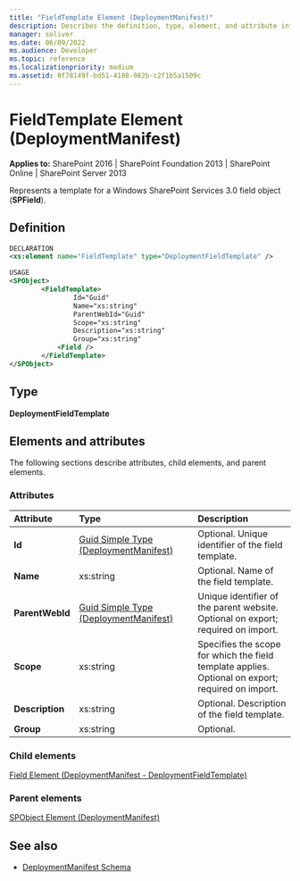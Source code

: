 ```yaml
---
title: "FieldTemplate Element (DeploymentManifest)"
description: Describes the definition, type, element, and attribute information for the FieldTemplate Element (DeploymentManifest).
manager: soliver
ms.date: 06/09/2022
ms.audience: Developer
ms.topic: reference
ms.localizationpriority: medium
ms.assetid: 0f78149f-bd51-4108-982b-c2f1b5a1509c
---
```


# FieldTemplate Element (DeploymentManifest)

**Applies to:** SharePoint 2016 | SharePoint Foundation 2013 | SharePoint Online | SharePoint Server 2013

Represents a template for a Windows SharePoint Services 3.0 field object (**SPField**).

## Definition

```XML
DECLARATION
<xs:element name="FieldTemplate" type="DeploymentFieldTemplate" />

USAGE
<SPObject>
        <FieldTemplate>
                Id="Guid"
                Name="xs:string"
                ParentWebId="Guid"
                Scope="xs:string"
                Description="xs:string"
                Group="xs:string"
            <Field />
        </FieldTemplate>
</SPObject>

```

## Type

**DeploymentFieldTemplate**

## Elements and attributes

The following sections describe attributes, child elements, and parent elements.

### Attributes

|**Attribute**|**Type**|**Description**|
|:-----|:-----|:-----|
|**Id** <br/> |[Guid Simple Type (DeploymentManifest)](guid-simple-type-deploymentmanifest.md) <br/> |Optional. Unique identifier of the field template.  <br/> |
|**Name** <br/> |xs:string  <br/> |Optional. Name of the field template.  <br/> |
|**ParentWebId** <br/> |[Guid Simple Type (DeploymentManifest)](guid-simple-type-deploymentmanifest.md) <br/> |Unique identifier of the parent website.  <br/> Optional on export; required on import.  <br/> |
|**Scope** <br/> |xs:string  <br/> |Specifies the scope for which the field template applies.  <br/> Optional on export; required on import.  <br/> |
|**Description** <br/> |xs:string  <br/> |Optional. Description of the field template.  <br/> |
|**Group** <br/> |xs:string  <br/> |Optional.  <br/> |

### Child elements

[Field Element (DeploymentManifest - DeploymentFieldTemplate)](field-element-deploymentmanifestdeploymentfieldtemplate.md)

### Parent elements

[SPObject Element (DeploymentManifest)](spobject-element-deploymentmanifest.md)

## See also

- [DeploymentManifest Schema](deploymentmanifest-schema.md)

